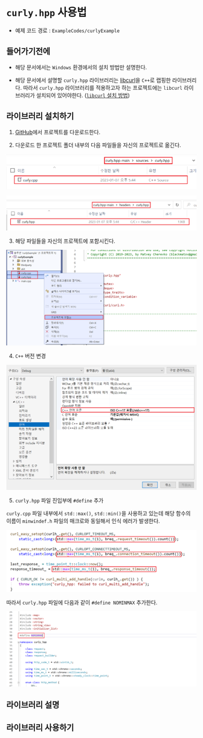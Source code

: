 # `curly.hpp` 사용법

- 예제 코드 경로 : `ExampleCodes/curlyExample`

## 들어가기전에

- 해당 문서에서는 `Windows` 환경에서의 설치 방법만 설명한다.

- 해당 문서에서 설명할 `curly.hpp` 라이브러리는 [libcurl](https://github.com/curl/curl)을 `C++`로 랩핑한 라이브러리다. 따라서 `curly.hpp` 라이브러리를 적용하고자 하는 프로젝트에는 `libcurl` 라이브러리가 설치되어 있어야한다. ([`libcurl` 설치 방법](~/Manuals/libcurl.md))

## 라이브러리 설치하기

1. [GitHub](https://github.com/BlackMATov/curly.hpp)에서 프로젝트를 다운로드한다.

2. 다운로드 한 프로젝트 폴더 내부의 다음 파일들을 자신의 프로젝트로 옮긴다.

![install_02_01](../Images/curly/install_02_01.png)

![install_02_02](../Images/curly/install_02_02.png)

3. 해당 파일들을 자신의 프로젝트에 포함시킨다.

![install_03](../Images/curly/install_03.png)

4. `C++` 버전 변경

![install_04](../Images/curly/install_04.png)

5. `curly.hpp` 파일 진입부에 `#define` 추가

`curly.cpp` 파일 내부에서 `std::max()`, `std::min()`을 사용하고 있는데 해당 함수의 이름이 `minwindef.h` 파일의 매크로와 동일해서 인식 에러가 발생한다.

![error_01](../Images/curly/error_01.png)

따라서 `curly.hpp` 파일에 다음과 같이 `#define NOMINMAX` 추가한다.

![install_05](../Images/curly/install_05.png)


## 라이브러리 설명



## 라이브러리 사용하기
